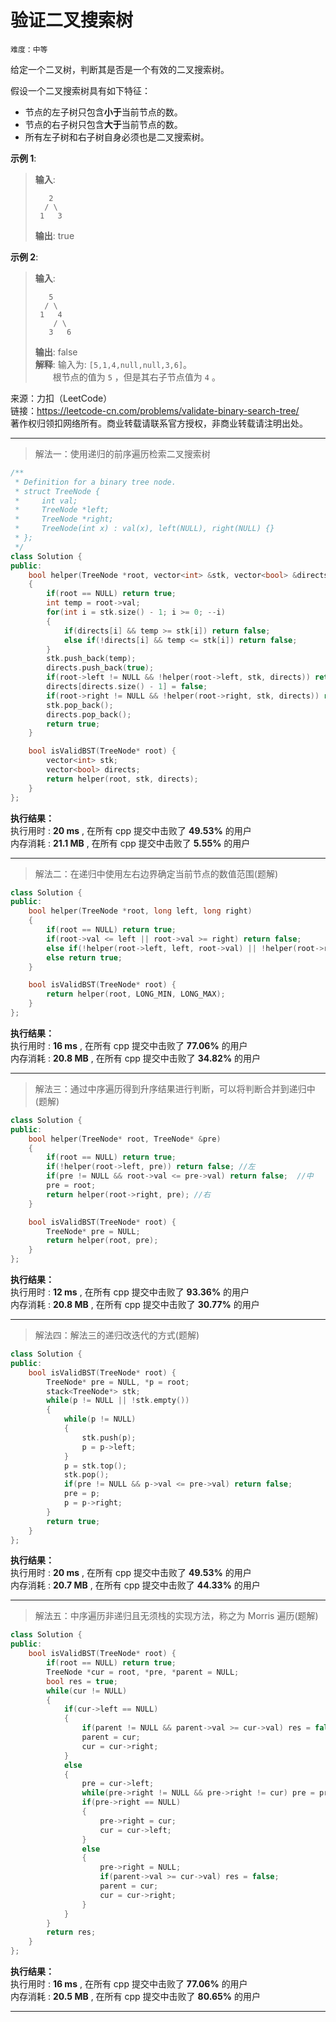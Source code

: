 # 验证二叉搜索树 #  
`难度：中等` 

给定一个二叉树，判断其是否是一个有效的二叉搜索树。  

假设一个二叉搜索树具有如下特征：  

- 节点的左子树只包含**小于**当前节点的数。  
- 节点的右子树只包含**大于**当前节点的数。  
- 所有左子树和右子树自身必须也是二叉搜索树。  

**示例 1**:   
>**输入**:    
>```
>    2
>   / \
>  1   3
>```
>**输出**: true  

**示例 2**:   
>**输入**:    
>```
>    5
>   / \
>  1   4
>     / \
>    3   6
>```
>**输出**: false  
>**解释**: 输入为: `[5,1,4,null,null,3,6]`。  
>&emsp;&emsp;根节点的值为 `5` ，但是其右子节点值为 `4` 。  

来源：力扣（LeetCode）  
链接：https://leetcode-cn.com/problems/validate-binary-search-tree/  
著作权归领扣网络所有。商业转载请联系官方授权，非商业转载请注明出处。  

---  
>解法一：使用递归的前序遍历检索二叉搜索树  

```C++
/**
 * Definition for a binary tree node.
 * struct TreeNode {
 *     int val;
 *     TreeNode *left;
 *     TreeNode *right;
 *     TreeNode(int x) : val(x), left(NULL), right(NULL) {}
 * };
 */
class Solution {
public:
    bool helper(TreeNode *root, vector<int> &stk, vector<bool> &directs)
    {
        if(root == NULL) return true;
        int temp = root->val;
        for(int i = stk.size() - 1; i >= 0; --i)
        {
            if(directs[i] && temp >= stk[i]) return false;
            else if(!directs[i] && temp <= stk[i]) return false;
        }
        stk.push_back(temp);
        directs.push_back(true);
        if(root->left != NULL && !helper(root->left, stk, directs)) return false;
        directs[directs.size() - 1] = false;
        if(root->right != NULL && !helper(root->right, stk, directs)) return false;
        stk.pop_back();
        directs.pop_back();
        return true;
    }

    bool isValidBST(TreeNode* root) {
        vector<int> stk;
        vector<bool> directs;
        return helper(root, stk, directs);
    }
};
```  

**执行结果：**  
执行用时 : **20 ms** , 在所有 cpp 提交中击败了 **49.53%** 的用户  
内存消耗 : **21.1 MB** , 在所有 cpp 提交中击败了 **5.55%** 的用户  

---  
>解法二：在递归中使用左右边界确定当前节点的数值范围(题解)  

```C++
class Solution {
public:
    bool helper(TreeNode *root, long left, long right)
    {
        if(root == NULL) return true;
        if(root->val <= left || root->val >= right) return false;
        else if(!helper(root->left, left, root->val) || !helper(root->right, root->val, right)) return false;
        else return true;
    }

    bool isValidBST(TreeNode* root) {
        return helper(root, LONG_MIN, LONG_MAX);
    }
};
```  

**执行结果：**  
执行用时 : **16 ms** , 在所有 cpp 提交中击败了 **77.06%** 的用户  
内存消耗 : **20.8 MB** , 在所有 cpp 提交中击败了 **34.82%** 的用户  

---  
>解法三：通过中序遍历得到升序结果进行判断，可以将判断合并到递归中(题解)  

```C++
class Solution {
public:
    bool helper(TreeNode* root, TreeNode* &pre)
    {
        if(root == NULL) return true;
        if(!helper(root->left, pre)) return false; //左
        if(pre != NULL && root->val <= pre->val) return false;  //中
        pre = root;
        return helper(root->right, pre); //右
    }

    bool isValidBST(TreeNode* root) {
        TreeNode* pre = NULL;
        return helper(root, pre);
    }
};
```  

**执行结果：**  
执行用时 : **12 ms** , 在所有 cpp 提交中击败了 **93.36%** 的用户  
内存消耗 : **20.8 MB** , 在所有 cpp 提交中击败了 **30.77%** 的用户  

---  
>解法四：解法三的递归改迭代的方式(题解)  

```C++
class Solution {
public:
    bool isValidBST(TreeNode* root) {
        TreeNode* pre = NULL, *p = root;
        stack<TreeNode*> stk;
        while(p != NULL || !stk.empty())
        {
            while(p != NULL)
            {
                stk.push(p);
                p = p->left;
            }
            p = stk.top();
            stk.pop();
            if(pre != NULL && p->val <= pre->val) return false;
            pre = p;
            p = p->right;
        }
        return true;
    }
};
```  

**执行结果：**  
执行用时 : **20 ms** , 在所有 cpp 提交中击败了 **49.53%** 的用户  
内存消耗 : **20.7 MB** , 在所有 cpp 提交中击败了 **44.33%** 的用户  

---  
>解法五：中序遍历非递归且无须栈的实现方法，称之为 Morris 遍历(题解)  

```C++
class Solution {
public:
    bool isValidBST(TreeNode* root) {
        if(root == NULL) return true;
        TreeNode *cur = root, *pre, *parent = NULL;
        bool res = true;
        while(cur != NULL)
        {
            if(cur->left == NULL)
            {
                if(parent != NULL && parent->val >= cur->val) res = false;
                parent = cur;
                cur = cur->right;
            }
            else
            {
                pre = cur->left;
                while(pre->right != NULL && pre->right != cur) pre = pre->right;
                if(pre->right == NULL)
                {
                    pre->right = cur;
                    cur = cur->left;
                }
                else
                {
                    pre->right = NULL;
                    if(parent->val >= cur->val) res = false;
                    parent = cur;
                    cur = cur->right;
                }
            }
        }
        return res;
    }
};
```  

**执行结果：**  
执行用时 : **16 ms** , 在所有 cpp 提交中击败了 **77.06%** 的用户  
内存消耗 : **20.5 MB** , 在所有 cpp 提交中击败了 **80.65%** 的用户  

---  